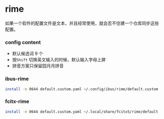 # rime

如果一个软件的配置文件是文本，并且经常使用，就会忍不住建一个仓库同步这些配置。

### config content

- 默认候选词 9 个
- 按`Shift` 切换英文输入的时候，默认输入字母上屏
- 拼音方案只保留囧月月拼音


### ibus-rime

```bash
install -m 0644 default.custom.yaml ~/.config/ibus/rime/default.custom.yaml
```

### fcitx-rime

```bash
install -m 0644 default.custom.yaml ~/.local/share/fcitx5/rime/default.custom.yaml
```


